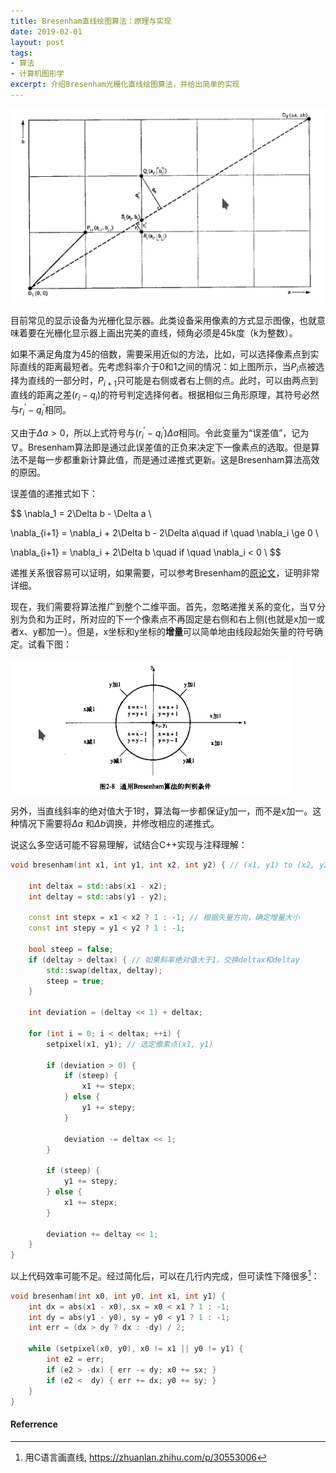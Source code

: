 ```yaml
---
title: Bresenham直线绘图算法：原理与实现
date: 2019-02-01
layout: post
tags:
- 算法
- 计算机图形学
excerpt: 介绍Bresenham光栅化直线绘图算法，并给出简单的实现
---
```


![原理图](/assets/images/2019/bresenham.png)

目前常见的显示设备为光栅化显示器。此类设备采用像素的方式显示图像，也就意味着要在光栅化显示器上画出完美的直线，倾角必须是45k度（k为整数）。

如果不满足角度为45的倍数，需要采用近似的方法，比如，可以选择像素点到实际直线的距离最短者。先考虑斜率介于0和1之间的情况：如上图所示，当$P_i$点被选择为直线的一部分时，$P_{i+1}$只可能是右侧或者右上侧的点。此时，可以由两点到直线的距离之差($r_i-q_i$)的符号判定选择何者。根据相似三角形原理，其符号必然与$r^{\prime}_i-q^{\prime}_i$相同。

又由于$\Delta a > 0$，所以上式符号与$(r^{\prime}_i-q^{\prime}_i)\Delta a$相同。令此变量为“误差值”，记为$\nabla$。Bresenham算法即是通过此误差值的正负来决定下一像素点的选取。但是算法不是每一步都重新计算此值，而是通过递推式更新。这是Bresenham算法高效的原因。

误差值的递推式如下：

$$
\nabla_1 = 2\Delta b - \Delta a \\

\nabla_{i+1} = \nabla_i + 2\Delta b - 2\Delta a\quad if \quad \nabla_i \ge 0 \\

\nabla_{i+1} = \nabla_i + 2\Delta b \quad if \quad \nabla_i < 0 \\
$$

递推关系很容易可以证明，如果需要，可以参考Bresenham的[原论文](/assets/papers/bresenham.pdf)，证明非常详细。

现在，我们需要将算法推广到整个二维平面。首先，忽略递推关系的变化，当$\nabla$分别为负和为正时，所对应的下一个像素点不再固定是右侧和右上侧(也就是x加一或者x、y都加一）。但是，x坐标和y坐标的**增量**可以简单地由线段起始矢量的符号确定。试看下图：

![增量](/assets/images/2019/bresenham2.png)

另外，当直线斜率的绝对值大于1时，算法每一步都保证y加一，而不是x加一。这种情况下需要将$\Delta a$ 和$\Delta b$调换，并修改相应的递推式。

说这么多空话可能不容易理解，试结合C++实现与注释理解：

```cpp
void bresenham(int x1, int y1, int x2, int y2) { // (x1, y1) to (x2, y2)

    int deltax = std::abs(x1 - x2);
    int deltay = std::abs(y1 - y2);

    const int stepx = x1 < x2 ? 1 : -1; // 根据矢量方向，确定增量大小
    const int stepy = y1 < y2 ? 1 : -1;

    bool steep = false;
    if (deltay > deltax) { // 如果斜率绝对值大于1，交换deltax和deltay
        std::swap(deltax, deltay);
        steep = true;
    }

    int deviation = (deltay << 1) + deltax;

    for (int i = 0; i < deltax; ++i) {
        setpixel(x1, y1); // 选定像素点(x1, y1)

        if (deviation > 0) {
            if (steep) {
                x1 += stepx;
            } else {
                y1 += stepy;
            }

            deviation -= deltax << 1;
        }

        if (steep) {
            y1 += stepy;
        } else {
            x1 += stepx;
        }

        deviation += deltay << 1;
    }
}
```

以上代码效率可能不足。经过简化后，可以在几行内完成，但可读性下降很多[^1]：

```c
void bresenham(int x0, int y0, int x1, int y1) {
    int dx = abs(x1 - x0), sx = x0 < x1 ? 1 : -1;
    int dy = abs(y1 - y0), sy = y0 < y1 ? 1 : -1;
    int err = (dx > dy ? dx : -dy) / 2;

    while (setpixel(x0, y0), x0 != x1 || y0 != y1) {
        int e2 = err;
        if (e2 > -dx) { err -= dy; x0 += sx; }
        if (e2 <  dy) { err += dx; y0 += sy; }
    }
}
```

#### Referrence

[^1]: 用C语言画直线, https://zhuanlan.zhihu.com/p/30553006
